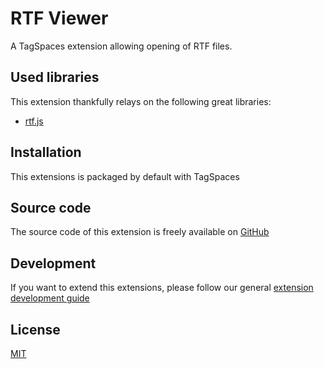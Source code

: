 # RTF Viewer

A TagSpaces extension allowing opening of RTF files.

## Used libraries

This extension thankfully relays on the following great libraries:

- [rtf.js](https://github.com/tbluemel/rtf.js)

## Installation

This extensions is packaged by default with TagSpaces

## Source code

The source code of this extension is freely available on [GitHub](https://github.com/tagspaces/tagspaces-extensions/tree/main/rtf-viewer)

## Development

If you want to extend this extensions, please follow our general [extension development guide](/dev/extension-development-guide)

## License

[MIT](https://github.com/tagspaces/tagspaces-extensions/blob/main/rtf-viewer/LICENSE.txt)
